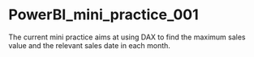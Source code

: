 # PowerBI_mini_practice_001
The current mini practice aims at using DAX to find the maximum sales value and the relevant sales date in each month.
